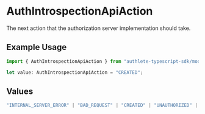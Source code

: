 # AuthIntrospectionApiAction

The next action that the authorization server implementation should take.

## Example Usage

```typescript
import { AuthIntrospectionApiAction } from "authlete-typescript-sdk/models/operations";

let value: AuthIntrospectionApiAction = "CREATED";
```

## Values

```typescript
"INTERNAL_SERVER_ERROR" | "BAD_REQUEST" | "CREATED" | "UNAUTHORIZED" | "FORBIDDEN" | "JSON" | "JWT" | "OK"
```